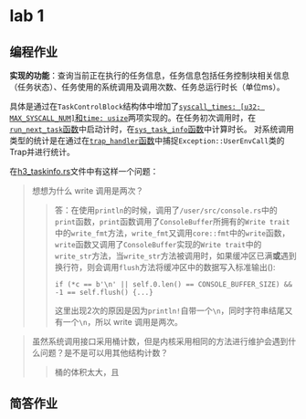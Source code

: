 # lab 1
## 编程作业
**实现的功能**：查询当前正在执行的任务信息，任务信息包括任务控制块相关信息（任务状态）、任务使用的系统调用及调用次数、任务总运行时长（单位ms）。

具体是通过在`TaskControlBlock`结构体中增加了[`syscall_times: [u32; MAX_SYSCALL_NUM]`和`time: usize`](../os/src/task/task.rs)两项实现的。在任务初次调用时，在[`run_next_task`函数](../os/src/task/mod.rs)中启动计时，在[`sys_task_info`函数](../os/src/syscall/process.rs)中计算时长。
对系统调用类型的统计是在通过在[`trap_handler`函数](../os/src/trap/mod.rs)中捕捉`Exception::UserEnvCall`类的Trap并进行统计。

在[h3_taskinfo.rs](../user/src/bin/ch3_taskinfo.rs)文件中有这样一个问题：
>想想为什么 write 调用是两次？
>>答：在使用`println`的时候，调用了`/user/src/console.rs`中的`print`函数，`print`函数调用了`ConsoleBuffer`所拥有的`Write trait`中的`write_fmt`方法，`write_fmt`又调用`core::fmt`中的`write`函数，`write`函数又调用了`ConsoleBuffer`实现的`Write trait`中的`write_str`方法，当`write_str`方法被调用时，如果缓冲区已满**或**遇到换行符，则会调用`flush`方法将缓冲区中的数据写入标准输出():
>>```
>>if (*c == b'\n' || self.0.len() == CONSOLE_BUFFER_SIZE) && -1 == self.flush() {...}
>>```
>>这里出现2次的原因是因为`println!`自带一个`\n`，同时字符串结尾又有一个`\n`，所以 write 调用是两次。
    
>虽然系统调用接口采用桶计数，但是内核采用相同的方法进行维护会遇到什么问题？是不是可以用其他结构计数？
>>桶的体积太大，且
## 简答作业
